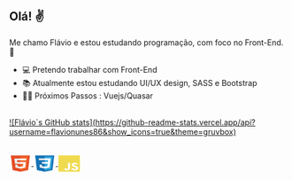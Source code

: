 ## Olá! ✌
Me chamo Flávio e estou estudando programação, com foco no Front-End. 📲

- 💻 Pretendo trabalhar com Front-End
- 📚 Atualmente estou estudando UI/UX design, SASS e Bootstrap
- 🐱‍💻 Próximos Passos : Vuejs/Quasar 

<br>
<div>
  <a href="https://github.com/flavionunes86">
 ![Flávio`s GitHub stats](https://github-readme-stats.vercel.app/api?username=flavionunes86&show_icons=true&theme=gruvbox)
</div>
<br>
<div style="display: inline_block"><br>
  <img align="center" alt="HTML" height="30" width="40" src="https://raw.githubusercontent.com/devicons/devicon/master/icons/html5/html5-original.svg">
  <img align="center" alt="CSS" height="30" width="40" src="https://raw.githubusercontent.com/devicons/devicon/master/icons/css3/css3-original.svg">
  <img align="center" alt="Js" height="30" width="40" src="https://raw.githubusercontent.com/devicons/devicon/master/icons/javascript/javascript-plain.svg">
</div>








